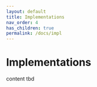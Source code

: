 ```yaml
---
layout: default
title: Implementations
nav_order: 4
has_children: true
permalink: /docs/impl
---
```


# Implementations
content tbd
